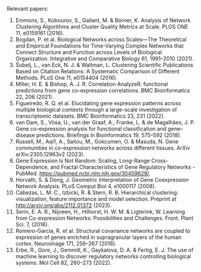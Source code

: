 Relevant papers: 
1. Emmons, S., Kobourov, S., Gallant, M. & Börner, K. Analysis of Network Clustering Algorithms and Cluster Quality Metrics at Scale. PLOS ONE 11, e0159161 (2016).
2. Bogdan, P. et al. Biological Networks across Scales—The Theoretical and Empirical Foundations for Time-Varying Complex Networks that Connect Structure and Function across Levels of Biological Organization. Integrative and Comparative Biology 61, 1991–2010 (2021).
3. Šubelj, L., van Eck, N. J. & Waltman, L. Clustering Scientific Publications Based on Citation Relations: A Systematic Comparison of Different Methods. PLoS One 11, e0154404 (2016).
4. Miller, H. E. & Bishop, A. J. R. Correlation AnalyzeR: functional predictions from gene co-expression correlations. BMC Bioinformatics 22, 206 (2021).
5. Figueiredo, R. Q. et al. Elucidating gene expression patterns across multiple biological contexts through a large-scale investigation of transcriptomic datasets. BMC Bioinformatics 23, 231 (2022).
6. van Dam, S., Võsa, U., van der Graaf, A., Franke, L. & de Magalhães, J. P. Gene co-expression analysis for functional classification and gene–disease predictions. Briefings in Bioinformatics 19, 575–592 (2018).
7. Russell, M., Aqi1, A., Saitou, M., Gokcumen, O. & Masuda, N. Gene communities in co-expression networks across different tissues. ArXiv arXiv:2305.12963v2 (2023).
8. Gene Expression Is Not Random: Scaling, Long-Range Cross-Dependence, and Fractal Characteristics of Gene Regulatory Networks - PubMed. https://pubmed.ncbi.nlm.nih.gov/30459629/.
9. Horvath, S. & Dong, J. Geometric Interpretation of Gene Coexpression Network Analysis. PLoS Comput Biol 4, e1000117 (2008).
10. Cabezas, L. M. C., Izbicki, R. & Stern, R. B. Hierarchical clustering: visualization, feature importance and model selection. Preprint at http://arxiv.org/abs/2112.01372 (2023).
11. Serin, E. A. R., Nijveen, H., Hilhorst, H. W. M. & Ligterink, W. Learning from Co-expression Networks: Possibilities and Challenges. Front. Plant Sci. 7, (2016).
12. Romero-Garcia, R. et al. Structural covariance networks are coupled to expression of genes enriched in supragranular layers of the human cortex. Neuroimage 171, 256–267 (2018).
13. Erbe, R., Gore, J., Gemmill, K., Gaykalova, D. A. & Fertig, E. J. The use of machine learning to discover regulatory networks controlling biological systems. Mol Cell 82, 260–273 (2022).
